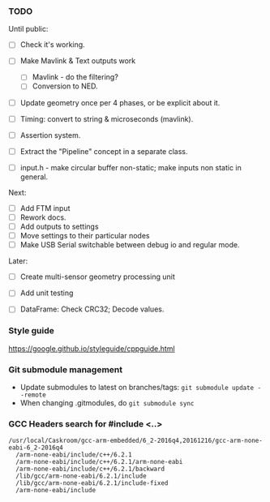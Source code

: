 
### TODO

Until public:
 * [ ] Check it's working.
  
 * [ ] Make Mavlink & Text outputs work
   * [ ] Mavlink - do the filtering?
   * [ ] Conversion to NED.
 * [ ] Update geometry once per 4 phases, or be explicit about it.
 * [ ] Timing: convert to string & microseconds (mavlink).
 * [ ] Assertion system.

 * [ ] Extract the "Pipeline" concept in a separate class.
 * [ ] input.h - make circular buffer non-static; make inputs non static in general.

Next:
 * [ ] Add FTM input
 * [ ] Rework docs.
 * [ ] Add outputs to settings
 * [ ] Move settings to their particular nodes
 * [ ] Make USB Serial switchable between debug io and regular mode.

Later:
 * [ ] Create multi-sensor geometry processing unit
 * [ ] Add unit testing
 * [ ] DataFrame: Check CRC32; Decode values.


### Style guide
https://google.github.io/styleguide/cppguide.html

### Git submodule management
 * Update submodules to latest on branches/tags: `git submodule update --remote`
 * When changing .gitmodules, do `git submodule sync`

### GCC Headers search for #include <..>

    /usr/local/Caskroom/gcc-arm-embedded/6_2-2016q4,20161216/gcc-arm-none-eabi-6_2-2016q4
      /arm-none-eabi/include/c++/6.2.1
      /arm-none-eabi/include/c++/6.2.1/arm-none-eabi
      /arm-none-eabi/include/c++/6.2.1/backward
      /lib/gcc/arm-none-eabi/6.2.1/include
      /lib/gcc/arm-none-eabi/6.2.1/include-fixed
      /arm-none-eabi/include

